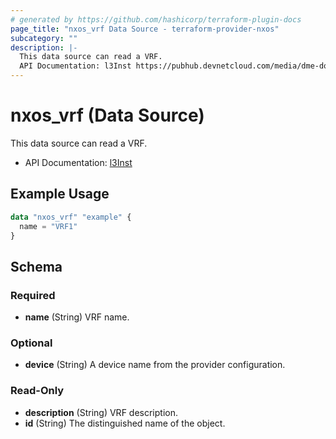 ```yaml
---
# generated by https://github.com/hashicorp/terraform-plugin-docs
page_title: "nxos_vrf Data Source - terraform-provider-nxos"
subcategory: ""
description: |-
  This data source can read a VRF.
  API Documentation: l3Inst https://pubhub.devnetcloud.com/media/dme-docs-10-2-2/docs/Layer%203/l3:Inst/
---
```


# nxos_vrf (Data Source)

This data source can read a VRF.

- API Documentation: [l3Inst](https://pubhub.devnetcloud.com/media/dme-docs-10-2-2/docs/Layer%203/l3:Inst/)

## Example Usage

```terraform
data "nxos_vrf" "example" {
  name = "VRF1"
}
```

<!-- schema generated by tfplugindocs -->
## Schema

### Required

- **name** (String) VRF name.

### Optional

- **device** (String) A device name from the provider configuration.

### Read-Only

- **description** (String) VRF description.
- **id** (String) The distinguished name of the object.


